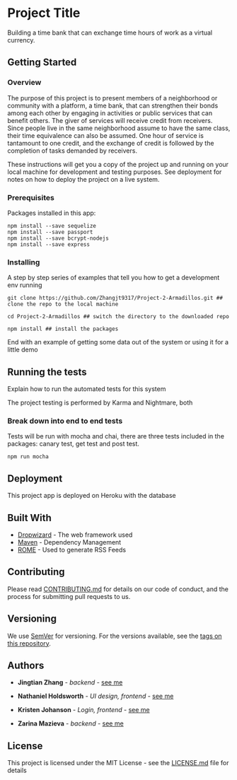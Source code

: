 # Project Title

Building a time bank that can exchange time hours of work as a virtual currency.

## Getting Started

### Overview

The purpose of this project is to present members of a neighborhood or community with a platform, a time bank, that can strengthen their bonds among each other by engaging in activities or public services that can benefit others. The giver of services will receive credit from receivers. Since people live in the same neighborhood assume to have the same class, their time equivalence can also be assumed. One hour of service is tantamount to one credit, and the exchange of credit is followed by the completion of tasks demanded by receivers.

These instructions will get you a copy of the project up and running on your local machine for development and testing purposes. See deployment for notes on how to deploy the project on a live system.

### Prerequisites

Packages installed in this app:

```
npm install --save sequelize
npm install --save passport
npm install --save bcrypt-nodejs
npm install --save express
```

### Installing

A step by step series of examples that tell you how to get a development env running

```
git clone https://github.com/Zhangjt9317/Project-2-Armadillos.git ## clone the repo to the local machine

cd Project-2-Armadillos ## switch the directory to the downloaded repo

npm install ## install the packages
```

End with an example of getting some data out of the system or using it for a little demo

## Running the tests

Explain how to run the automated tests for this system

The project testing is performed by Karma and Nightmare, both 

### Break down into end to end tests

Tests will be run with mocha and chai, there are three tests included in the packages: canary test, get test and post test. 

```
npm run mocha
```

## Deployment

This project app is deployed on Heroku with the database

## Built With

* [Dropwizard](http://www.dropwizard.io/1.0.2/docs/) - The web framework used
* [Maven](https://maven.apache.org/) - Dependency Management
* [ROME](https://rometools.github.io/rome/) - Used to generate RSS Feeds

## Contributing

Please read [CONTRIBUTING.md](https://gist.github.com/PurpleBooth/b24679402957c63ec426) for details on our code of conduct, and the process for submitting pull requests to us.

## Versioning

We use [SemVer](http://semver.org/) for versioning. For the versions available, see the [tags on this repository](https://github.com/your/project/tags). 

## Authors

* **Jingtian Zhang** - *backend* - [see me](https://github.com/Zhangjt9317)

* **Nathaniel Holdsworth** - *UI design, frontend* - [see me](https://github.com/nholdsworth)

* **Kristen Johanson** - *Login, frontend* - [see me](https://github.com/klbjklbj)

* **Zarina Mazieva** - *backend* - [see me](https://github.com/zmazieva78)


## License

This project is licensed under the MIT License - see the [LICENSE.md](LICENSE.md) file for details